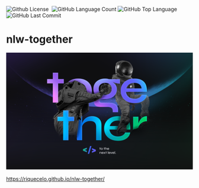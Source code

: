 <img alt="Github License" src="https://img.shields.io/github/license/riquecelo/nlw-together" /> <img alt="" src="https://img.shields.io/github/repo-size/riquecelo/nlw-together" /> <img alt="GitHub Language Count" src="https://img.shields.io/github/languages/count/riquecelo/nlw-together" /> <img alt="GitHub Top Language" src="https://img.shields.io/github/languages/top/riquecelo/nlw-together" /> <img alt="GitHub Last Commit" src="https://img.shields.io/github/last-commit/riquecelo/nlw-together" />

# nlw-together

![](https://github.com/Riquecelo/nlw-together/blob/main/1%20-%20NLW%20%2306%20-%201400x900.png)

https://riquecelo.github.io/nlw-together/
 
